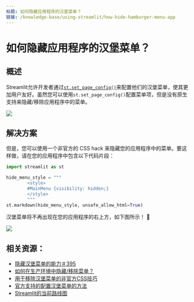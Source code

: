 ```yaml
---
标题: 如何隐藏应用程序的汉堡菜单？
链接: /knowledge-base/using-streamlit/how-hide-hamburger-menu-app
---
```


# 如何隐藏应用程序的汉堡菜单？

## 概述

Streamlit允许开发者通过[`st.set_page_config()`](/library/api-reference/utilities/st.set_page_config)来配置他们的汉堡菜单，使其更加用户友好。虽然您可以使用`st.set_page_config()`配置菜单项，但是没有原生支持来隐藏/移除应用程序中的菜单。

<div style={{ marginBottom: '-3em' }}>
<Flex>
<Image caption="1：汉堡菜单出现在应用程序的右上方。" src="/images/knowledge-base/hamburger-menu-app.png" />
</Flex>
</div>

## 解决方案

但是，您可以使用一个非官方的 CSS hack 来隐藏您的应用程序中的菜单。要这样做，请在您的应用程序中包含以下代码片段：

```python
import streamlit as st

hide_menu_style = """
        <style>
        #MainMenu {visibility: hidden;}
        </style>
        """
st.markdown(hide_menu_style, unsafe_allow_html=True)
```

汉堡菜单将不再出现在您的应用程序的右上方，如下图所示！ 🎈

<div style={{ marginBottom: '-3em' }}>
<Flex>
<Image caption="2: 用非官方的CSS hack隐藏汉堡菜单。" src="/images/knowledge-base/hamburger-menu-removed.png" />
</Flex>
</div>

## 相关资源：

- [隐藏汉堡菜单的能力＃395](https://github.com/streamlit/streamlit/issues/395)
- [如何在生产环境中隐藏/移除菜单？](https://discuss.streamlit.io/t/how-do-i-hide-remove-the-menu-in-production/362/12)
- [用于移除汉堡菜单的非官方CSS技巧](https://www.youtube.com/watch?v=0_HlInz6HuM)
- [官方支持的配置汉堡菜单的方法](/library/api-reference/utilities/st.set_page_config)
- [Streamlit的当前路线图](https://roadmap.streamlit.io/)

